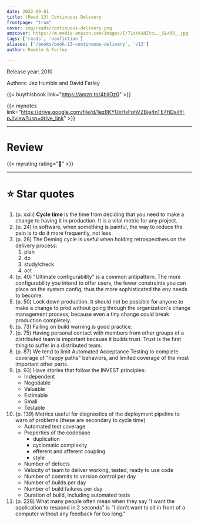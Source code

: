 ```yaml
---
date: 2022-09-01
title: (Read 13) Continuous Delivery
frontpage: "true"
cover: img/reads/continuous-delivery.png
amzcover: https://m.media-amazon.com/images/I/71sYKaNItcL._SL400_.jpg
tags: ['reads', 'nonfiction']
aliases: ['/books/book-13-continuous-delivery', '/13']
author: Humble & Farley

---
```


Release year: 2010

Authors: Jez Humble and David Farley

{{< buythisbook link="https://amzn.to/4bllOz0" >}}

{{< mynotes link="https://drive.google.com/file/d/1ez8KYUxHxFphVZBje4nTE4fjDailY-pJ/view?usp=drive_link" >}}

---

# Review

{{< myrating rating="🤔" >}}

---

# :star: Star quotes

1. (p. xxiii) **Cycle time** is the time from deciding that you need to
   make a change to having it in production. It is a vital metric for
   any project.
1. (p. 24) In software, when something is painful, the way to reduce the
   pain is to do it more frequently, not less.
1. (p. 28) The Deming cycle is useful when holding retrospectives on the
   delivery process:
    1. plan
    1. do
    1. study/check
    1. act
1. (p. 40) "Ultimate configurability" is a common antipattern. The more
   configurability you intend to offer users, the fewer constraints you
   can place on the system config, thus the more sophisticated the env
   needs to become.
1. (p. 50) Lock down production. It should not be possible for anyone to
   make a change to prod without going through the organization's change
   management process, because even a tiny change could break production
   completely.
1. (p. 73) Failing on build warning is good practice.
1. (p. 75) Having personal contact with members from other groups of a
   distributed team is important because it builds trust. Trust is the
   first thing to suffer in a distributed team.
1. (p. 87) We tend to limit Automated Acceptance Testing to complete
   coverage of "happy paths" behaviors, and limited coverage of the most
   important other parts.
1. (p. 93) Have stories that follow the INVEST principles:
    - Independent
    - Negotiable
    - Valuable
    - Estimable
    - Small
    - Testable
1. (p. 139) Metrics useful for diagnostics of the deployment pipeline to
   warn of problems (these are secondary to cycle time)
   - Automated test coverage
   - Properties of the codebase
       - duplication
       - cyclomatic complexity
       - efferent and afferent coupling
       - style
   - Number of defects
   - Velocity of team to deliver working, tested, ready to use code
   - Number of commits to version control per day
   - Number of builds per day
   - Number of build failures per day
   - Duration of build, including automated tests
1. (p. 228) What many people often mean when they say "I want the
   application to respond in 2 seconds" is "I don't want to sit in front
   of a computer without any feedback for too long."
